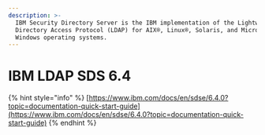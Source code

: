```yaml
---
description: >-
  IBM Security Directory Server is the IBM implementation of the Lightweight
  Directory Access Protocol (LDAP) for AIX®, Linux®, Solaris, and Microsoft
  Windows operating systems.
---
```


# IBM LDAP SDS 6.4

{% hint style="info" %}
[https://www.ibm.com/docs/en/sdse/6.4.0?topic=documentation-quick-start-guide](https://www.ibm.com/docs/en/sdse/6.4.0?topic=documentation-quick-start-guide)
{% endhint %}
